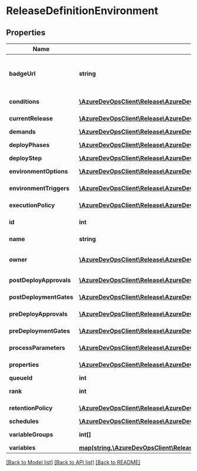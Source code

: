 # ReleaseDefinitionEnvironment

## Properties
Name | Type | Description | Notes
------------ | ------------- | ------------- | -------------
**badgeUrl** | **string** | Gets or sets the BadgeUrl. BadgeUrl will be used when Badge will be enabled in Release Definition Environment. | [optional] 
**conditions** | [**\AzureDevOpsClient\Release\AzureDevOpsClient\Release\Model\Condition[]**](Condition.md) | Gets or sets the environment conditions. | [optional] 
**currentRelease** | [**\AzureDevOpsClient\Release\AzureDevOpsClient\Release\Model\ReleaseShallowReference**](ReleaseShallowReference.md) | Gets or sets the current release reference. | [optional] 
**demands** | [**\AzureDevOpsClient\Release\AzureDevOpsClient\Release\Model\Demand[]**](Demand.md) | Gets or sets the demands. | [optional] 
**deployPhases** | [**\AzureDevOpsClient\Release\AzureDevOpsClient\Release\Model\DeployPhase[]**](DeployPhase.md) | Gets or sets the deploy phases of environment. | [optional] 
**deployStep** | [**\AzureDevOpsClient\Release\AzureDevOpsClient\Release\Model\ReleaseDefinitionDeployStep**](ReleaseDefinitionDeployStep.md) | Gets or sets the deploystep. | [optional] 
**environmentOptions** | [**\AzureDevOpsClient\Release\AzureDevOpsClient\Release\Model\EnvironmentOptions**](EnvironmentOptions.md) | Gets or sets the environment options. | [optional] 
**environmentTriggers** | [**\AzureDevOpsClient\Release\AzureDevOpsClient\Release\Model\EnvironmentTrigger[]**](EnvironmentTrigger.md) | Gets or sets the triggers on environment. | [optional] 
**executionPolicy** | [**\AzureDevOpsClient\Release\AzureDevOpsClient\Release\Model\EnvironmentExecutionPolicy**](EnvironmentExecutionPolicy.md) | Gets or sets the environment execution policy. | [optional] 
**id** | **int** | Gets and sets the ID of the ReleaseDefinitionEnvironment. | [optional] 
**name** | **string** | Gets and sets the name of the ReleaseDefinitionEnvironment. | [optional] 
**owner** | [**\AzureDevOpsClient\Release\AzureDevOpsClient\Release\Model\IdentityRef**](IdentityRef.md) | Gets and sets the Owner of the ReleaseDefinitionEnvironment. | [optional] 
**postDeployApprovals** | [**\AzureDevOpsClient\Release\AzureDevOpsClient\Release\Model\ReleaseDefinitionApprovals**](ReleaseDefinitionApprovals.md) | Gets or sets the post deployment approvals. | [optional] 
**postDeploymentGates** | [**\AzureDevOpsClient\Release\AzureDevOpsClient\Release\Model\ReleaseDefinitionGatesStep**](ReleaseDefinitionGatesStep.md) | Gets or sets the post deployment gates. | [optional] 
**preDeployApprovals** | [**\AzureDevOpsClient\Release\AzureDevOpsClient\Release\Model\ReleaseDefinitionApprovals**](ReleaseDefinitionApprovals.md) | Gets or sets the pre deployment approvals. | [optional] 
**preDeploymentGates** | [**\AzureDevOpsClient\Release\AzureDevOpsClient\Release\Model\ReleaseDefinitionGatesStep**](ReleaseDefinitionGatesStep.md) | Gets or sets the pre deployment gates. | [optional] 
**processParameters** | [**\AzureDevOpsClient\Release\AzureDevOpsClient\Release\Model\ProcessParameters**](ProcessParameters.md) | Gets or sets the environment process parameters. | [optional] 
**properties** | [**\AzureDevOpsClient\Release\AzureDevOpsClient\Release\Model\PropertiesCollection**](PropertiesCollection.md) | Gets or sets the properties on environment. | [optional] 
**queueId** | **int** | Gets or sets the queue ID. | [optional] 
**rank** | **int** | Gets and sets the rank of the ReleaseDefinitionEnvironment. | [optional] 
**retentionPolicy** | [**\AzureDevOpsClient\Release\AzureDevOpsClient\Release\Model\EnvironmentRetentionPolicy**](EnvironmentRetentionPolicy.md) | Gets or sets the environment retention policy. | [optional] 
**schedules** | [**\AzureDevOpsClient\Release\AzureDevOpsClient\Release\Model\ReleaseSchedule[]**](ReleaseSchedule.md) | Gets or sets the schedules | [optional] 
**variableGroups** | **int[]** | Gets or sets the variable groups. | [optional] 
**variables** | [**map[string,\AzureDevOpsClient\Release\AzureDevOpsClient\Release\Model\ConfigurationVariableValue]**](ConfigurationVariableValue.md) | Gets and sets the variables. | [optional] 

[[Back to Model list]](../README.md#documentation-for-models) [[Back to API list]](../README.md#documentation-for-api-endpoints) [[Back to README]](../README.md)


